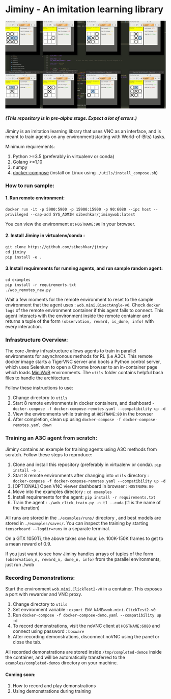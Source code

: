 # Jiminy - An imitation learning library

![Jiminy recording](utils/screencast.gif)

##### (This repository is in pre-alpha stage. Expect a lot of errors.)


Jiminy is an imitation learning library that uses VNC as an interface, and is meant to train agents on any environment(starting with World-of-Bits) tasks.

Minimum requirements: 

1. Python >=3.5 (preferably in virtualenv or conda)
2. Golang >=1.10
3. numpy  
4. [docker-compose](https://docs.docker.com/compose/install/) (install on Linux using `./utils/install_compose.sh`)


### How to run sample:

#### 1. Run remote environment:

```
docker run -it -p 5900:5900 -p 15900:15900 -p 90:6080 --ipc host --privileged --cap-add SYS_ADMIN sibeshkar/jiminywob:latest
```

You can view the environment at `HOSTNAME:90` in your browser. 

#### 2. Install Jiminy in virtualenv/conda :

```
git clone https://github.com/sibeshkar/jiminy
cd jiminy
pip install -e .
```

#### 3.Install requirements for running agents, and run sample random agent:

```
cd examples
pip install -r requirements.txt
./wob_remotes_new.py
```

Wait a few moments for the remote environment to reset to the sample environment that the agent uses : `wob.mini.BisectAngle-v0`. Check `docker logs` of the remote environment container if this agent fails to connect. This agent interacts with the environment inside the remote container and returns a tuple of the form `(observation, reward, is_done, info)` with every interaction.

  
### Infrastructure Overview:
The core Jiminy infrastructure allows agents to train in parallel environments for asynchronous methods for RL (i.e A3C). This remote docker image starts a TigerVNC server and boots a Python control server, which uses Selenium to open a Chrome browser to an in-container page which loads [MiniWoB](https://stanfordnlp.github.io/miniwob-plusplus/) environments. The `utils` folder contains helpful bash files to handle the architecture. 

Follow these instructions to use:
1. Change directory to `utils`
2. Start 8 remote environments in docker containers, and dashboard - `docker-compose -f docker-compose-remotes.yaml --compatibility up -d` 
2. View the environments while training at `HOSTNAME:80` in the browser
3. After completion, clean up using `docker-compose -f docker-compose-remotes.yaml down`

### Training an A3C agent from scratch:

Jiminy contains an example for training agents using A3C methods from scratch.  Follow these steps to reproduce: 

1. Clone and install this repository (preferably in virtualenv or conda). `pip install -e .`
2. Start 8 remote environments after changing into `utils` directory : `docker-compose -f docker-compose-remotes.yaml --compatibility up -d`
3. [OPTIONAL] Open VNC viewer dashboard in browser : `HOSTNAME:80`
4. Move into the examples directory : `cd examples`
5. Install requirements for the agent: `pip install -r requirements.txt`
6. Train the agent : `./wob_click_train.py -n t1 --cuda` (t1 is the name of the iteration)

All runs are stored in the `./examples/runs/` directory , and best models are stored in `./examples/saves/`. You can inspect the training by starting `tensorboard --logdir=runs` in a separate terminal.

On a GTX 1050Ti, the above takes one hour, i.e. 100K-150K frames to get to a mean reward of 0.9. 

If you just want to see how Jiminy handles arrays of tuples of the form `(observation_n, reward_n, done_n, info)` from the parallel environments, just run ./wob	

### Recording Demonstrations:

Start the environment `wob.mini.ClickTest2-v0` in a container. This exposes a port with rewarder and VNC proxy.

1. Change directory to `utils`
2. Set environment variable : `export ENV_NAME=wob.mini.ClickTest2-v0`
3. Run `docker-compose -f docker-compose-demo.yaml --compatibility up -d`
4. To record demonstrations, visit the noVNC client at `HOSTNAME:6080` and connect using password : `boxware`
5. After recording demonstrations, disconnect noVNC using the panel or close the tab.

All recorded demonstrations are stored inside `/tmp/completed-demos` inside the container, and will be automatically transferred to the `examples/completed-demos` directory on your machine. 

#### Coming soon:
1. How to record and play demonstrations
2. Using demonstrations during training